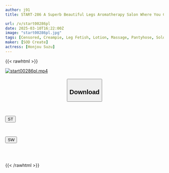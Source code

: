 ```yaml
---
author: j91
title: START-286 A Superb Beautiful Legs Aromatherapy Salon Where You Can Enjoy The Reaction Of A Man Who Is Trying To Hold Back From Cumming While Whispering Sweet Nothings And Entwining His Beautiful Legs, Honjo Suzu

url: /v/start00286pl
date: 2025-03-10T16:22:00Z
image: "start00286pl.jpg"
tags: [Censored, Creampie, Leg Fetish, Lotion, Massage, Pantyhose, Solowork]
maker: [SOD Create]
actress: [Honjou Suzu]
---
```



{{< rawhtml >}}

<div class="video" data-videoid="xmO7Y03DORSD3k">
    <a href="javascript:;">
        <img src="/v/start00286pl/start00286pl.jpg" width="WIDTH" height="HEIGHT" alt="start00286pl.mp4" loading="lazy">
    </a>
</div>

<script type="text/javascript" src="https://j91.asia/asset/on-demand-st.js"></script>

<br>
  <link rel="stylesheet" href="https://j91.asia/asset/bs5.css">
  
  <center>
  <button class="btn btn-primary" type="button" data-bs-toggle="collapse" data-bs-target=".multi-collapse" aria-expanded="false" aria-controls="multiCollapseExample1 multiCollapseExample2"><h2>Download</h2></button></center>
</p>
<div class="row">
  <div class="col">
    <div class="collapse multi-collapse" id="multiCollapseExample1">
      <div class="card card-body">
	      	      <br>
<div class="buttons">  
<p><a href="/v/start00286pl/st.html" target="_blank"><button class="btn-hover color-3"><i class="fa fa-download"></i> ST</button></a></p></div>
    </div>
  </div>
</div>
  <div class="col">
    <div class="collapse multi-collapse" id="multiCollapseExample2">
      <div class="card card-body">
	      <br>
<div class="buttons">
<p><a href="/v/start00286pl/sw.html" target="_blank"><button class="btn-hover color-2"><i class="fa fa-download"></i> SW</button></a></p></div>
<br><br>
      </div>
    </div>
  </div>
</div>

{{< /rawhtml >}}